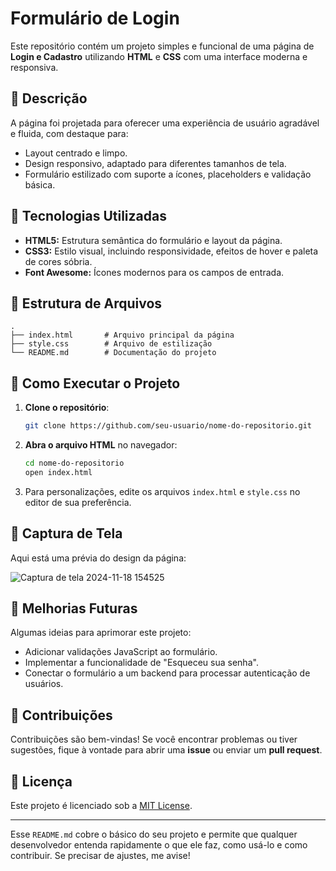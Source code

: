 # Formulário de Login

Este repositório contém um projeto simples e funcional de uma página de **Login e Cadastro** utilizando **HTML** e **CSS** com uma interface moderna e responsiva.

## 📜 Descrição

A página foi projetada para oferecer uma experiência de usuário agradável e fluida, com destaque para:
- Layout centrado e limpo.
- Design responsivo, adaptado para diferentes tamanhos de tela.
- Formulário estilizado com suporte a ícones, placeholders e validação básica.

## 🔧 Tecnologias Utilizadas

- **HTML5:** Estrutura semântica do formulário e layout da página.
- **CSS3:** Estilo visual, incluindo responsividade, efeitos de hover e paleta de cores sóbria.
- **Font Awesome:** Ícones modernos para os campos de entrada.

## 📂 Estrutura de Arquivos

```
.
├── index.html       # Arquivo principal da página
├── style.css        # Arquivo de estilização
└── README.md        # Documentação do projeto
```

## 🚀 Como Executar o Projeto

1. **Clone o repositório**:
   ```bash
   git clone https://github.com/seu-usuario/nome-do-repositorio.git
   ```

2. **Abra o arquivo HTML** no navegador:
   ```bash
   cd nome-do-repositorio
   open index.html
   ```

3. Para personalizações, edite os arquivos `index.html` e `style.css` no editor de sua preferência.

## 📸 Captura de Tela

Aqui está uma prévia do design da página:

![Captura de tela 2024-11-18 154525](https://github.com/user-attachments/assets/c5202051-ce90-4ae2-8b35-7fc84504bc9e)


## 🔨 Melhorias Futuras

Algumas ideias para aprimorar este projeto:
- Adicionar validações JavaScript ao formulário.
- Implementar a funcionalidade de "Esqueceu sua senha".
- Conectar o formulário a um backend para processar autenticação de usuários.

## 🤝 Contribuições

Contribuições são bem-vindas! Se você encontrar problemas ou tiver sugestões, fique à vontade para abrir uma **issue** ou enviar um **pull request**.

## 📝 Licença

Este projeto é licenciado sob a [MIT License](LICENSE).

---

Esse `README.md` cobre o básico do seu projeto e permite que qualquer desenvolvedor entenda rapidamente o que ele faz, como usá-lo e como contribuir. Se precisar de ajustes, me avise!
